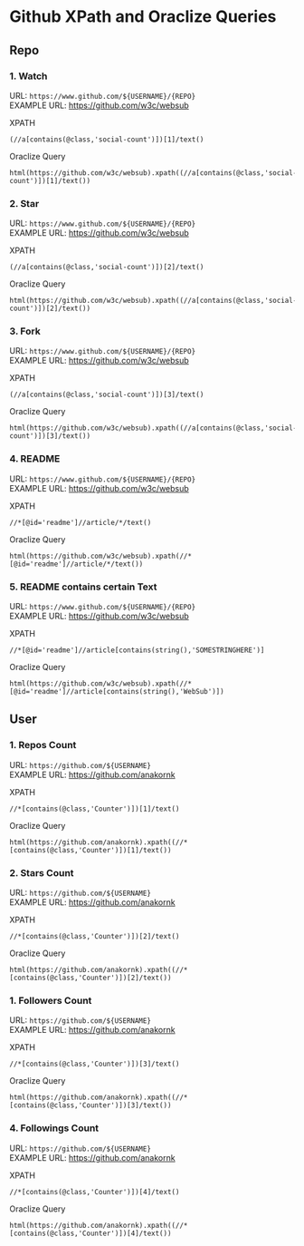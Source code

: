 # Github XPath and Oraclize Queries

## Repo

### 1. Watch
URL: `https://www.github.com/${USERNAME}/{REPO}`  
EXAMPLE URL: https://github.com/w3c/websub

XPATH
```
(//a[contains(@class,'social-count')])[1]/text()
```
Oraclize Query
```
html(https://github.com/w3c/websub).xpath((//a[contains(@class,'social-count')])[1]/text())
```
### 2. Star
URL: `https://www.github.com/${USERNAME}/{REPO}`  
EXAMPLE URL: https://github.com/w3c/websub

XPATH 
```
(//a[contains(@class,'social-count')])[2]/text()
```
Oraclize Query
```
html(https://github.com/w3c/websub).xpath((//a[contains(@class,'social-count')])[2]/text())
```
### 3. Fork
URL: `https://www.github.com/${USERNAME}/{REPO}`  
EXAMPLE URL: https://github.com/w3c/websub

XPATH 
```
(//a[contains(@class,'social-count')])[3]/text()
```
Oraclize Query
```
html(https://github.com/w3c/websub).xpath((//a[contains(@class,'social-count')])[3]/text())
```
### 4. README
URL: `https://www.github.com/${USERNAME}/{REPO}`  
EXAMPLE URL: https://github.com/w3c/websub

XPATH 
```
//*[@id='readme']//article/*/text()
```
Oraclize Query
```
html(https://github.com/w3c/websub).xpath(//*[@id='readme']//article/*/text())
```
### 5. README contains certain Text
URL: `https://www.github.com/${USERNAME}/{REPO}`  
EXAMPLE URL: https://github.com/w3c/websub

XPATH 
```
//*[@id='readme']//article[contains(string(),'SOMESTRINGHERE')]
```
Oraclize Query
```
html(https://github.com/w3c/websub).xpath(//*[@id='readme']//article[contains(string(),'WebSub')])
```
## User

### 1. Repos Count
URL: `https://github.com/${USERNAME}`  
EXAMPLE URL: https://github.com/anakornk

XPATH
```
//*[contains(@class,'Counter')])[1]/text()
```
Oraclize Query
```
html(https://github.com/anakornk).xpath((//*[contains(@class,'Counter')])[1]/text())
```
### 2. Stars Count
URL: `https://github.com/${USERNAME}`  
EXAMPLE URL: https://github.com/anakornk

XPATH
```
//*[contains(@class,'Counter')])[2]/text()
```
Oraclize Query
```
html(https://github.com/anakornk).xpath((//*[contains(@class,'Counter')])[2]/text())
```
### 1. Followers Count
URL: `https://github.com/${USERNAME}`  
EXAMPLE URL: https://github.com/anakornk

XPATH
```
//*[contains(@class,'Counter')])[3]/text()
```
Oraclize Query
```
html(https://github.com/anakornk).xpath((//*[contains(@class,'Counter')])[3]/text())
```
### 4. Followings Count
URL: `https://github.com/${USERNAME}`  
EXAMPLE URL: https://github.com/anakornk

XPATH
```
//*[contains(@class,'Counter')])[4]/text()
```
Oraclize Query
```
html(https://github.com/anakornk).xpath((//*[contains(@class,'Counter')])[4]/text())
```